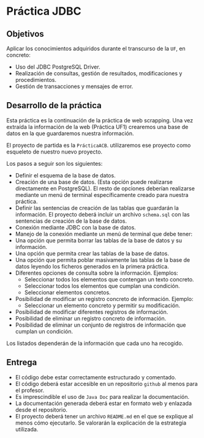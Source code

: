 # Práctica JDBC
## Objetivos
Aplicar los conocimientos adquiridos durante el transcurso de la `UF`, en concreto:
* Uso del JDBC PostgreSQL Driver.
* Realización de consultas, gestión de resultados, modificaciones y procedimientos.
* Gestión de transacciones y mensajes de error.

## Desarrollo de la práctica
Esta práctica es la continuación de la práctica de web scrapping. Una vez extraída la información de la web (Práctica UF1) crearemos una base de datos en la que guardaremos nuestra información.

El proyecto de partida es la `PrácticaACB`. utilizaremos ese proyecto como esqueleto de nuestro nuevo proyecto.

Los pasos a seguir son los siguientes:

* Definir el esquema de la base de datos.
* Creación de una base de datos. (Esta opción puede realizarse directamente en PostgreSQL). El resto de opciones deberían realizarse mediante un menú de terminal específicamente creado para nuestra práctica.
* Definir las sentencias de creación de las tablas que guardarán la información. El proyecto deberá incluir un archivo `schema.sql` con las sentencias de creación de la base de datos.
* Conexión mediante JDBC con la base de datos.
* Manejo de la conexión mediante un menú de terminal que debe tener:
 * Una opción que permita borrar las tablas de la base de datos y su información.
 * Una opción que permita crear las tablas de la base de datos.
 * Una opción que permita poblar masivamente las tablas de la base de datos leyendo los ficheros generados en la primera práctica.
 * Diferentes opciones de consulta sobre la información. Ejemplos:
   - Seleccionar todos los elementos que contengan un texto concreto.
   - Seleccionar todos los elementos que cumplan una condición.
   - Seleccionar elementos concretos.
 * Posibilidad de modificar un registro concreto de información. Ejemplo:
   - Seleccionar un elemento concreto y permitir su modificación.
 * Posibilidad de modificar diferentes registros de información.
 * Posibilidad de eliminar un registro concreto de información.
 * Posibilidad de eliminar un conjunto de registros de información que cumplan un condición.

Los listados dependerán de la información que cada uno ha recogido.


## Entrega
* El código debe estar correctamente estructurado y comentado.
* El código deberá estar accesible en un repositorio `github` al menos para el profesor.
* Es imprescindible el uso de `Java Doc` para realizar la documentación.
* La documentación generada deberá estar en formato web y enlazada desde el repositorio.
* El proyecto deberá tener un archivo `README.md` en el que se explique al menos cómo ejecutarlo. Se valorarán la explicación de la estrategia utilizada.
